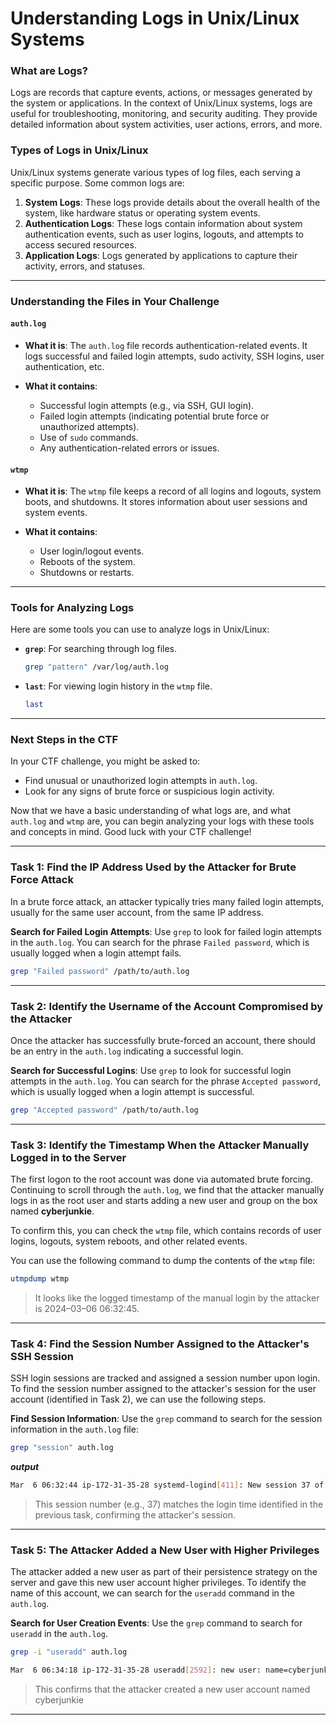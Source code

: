 # Understanding Logs in Unix/Linux Systems

### What are Logs?

Logs are records that capture events, actions, or messages generated by the system or applications. In the context of Unix/Linux systems, logs are useful for troubleshooting, monitoring, and security auditing. They provide detailed information about system activities, user actions, errors, and more.

### Types of Logs in Unix/Linux

Unix/Linux systems generate various types of log files, each serving a specific purpose. Some common logs are:

1. **System Logs**: These logs provide details about the overall health of the system, like hardware status or operating system events.
2. **Authentication Logs**: These logs contain information about system authentication events, such as user logins, logouts, and attempts to access secured resources.
3. **Application Logs**: Logs generated by applications to capture their activity, errors, and statuses.

---

### Understanding the Files in Your Challenge

#### `auth.log`

- **What it is**: The `auth.log` file records authentication-related events. It logs successful and failed login attempts, sudo activity, SSH logins, user authentication, etc.
  
- **What it contains**:
    - Successful login attempts (e.g., via SSH, GUI login).
    - Failed login attempts (indicating potential brute force or unauthorized attempts).
    - Use of `sudo` commands.
    - Any authentication-related errors or issues.

#### `wtmp`

- **What it is**: The `wtmp` file keeps a record of all logins and logouts, system boots, and shutdowns. It stores information about user sessions and system events.

- **What it contains**:
    - User login/logout events.
    - Reboots of the system.
    - Shutdowns or restarts.

---

### Tools for Analyzing Logs

Here are some tools you can use to analyze logs in Unix/Linux:

- **`grep`**: For searching through log files.
  
    ```bash
    grep "pattern" /var/log/auth.log
    ```

- **`last`**: For viewing login history in the `wtmp` file.
  
    ```bash
    last
    ```

---

### Next Steps in the CTF

In your CTF challenge, you might be asked to:

- Find unusual or unauthorized login attempts in `auth.log`.
- Look for any signs of brute force or suspicious login activity.



Now that we have a basic understanding of what logs are, and what `auth.log` and `wtmp` are, you can begin analyzing your logs with these tools and concepts in mind. Good luck with your CTF challenge!

---

### **Task 1: Find the IP Address Used by the Attacker for Brute Force Attack**

In a brute force attack, an attacker typically tries many failed login attempts, usually for the same user account, from the same IP address.

**Search for Failed Login Attempts**: Use `grep` to look for failed login attempts in the `auth.log`. You can search for the phrase `Failed password`, which is usually logged when a login attempt fails.

```bash
grep "Failed password" /path/to/auth.log

```
---

### **Task 2: Identify the Username of the Account Compromised by the Attacker**

Once the attacker has successfully brute-forced an account, there should be an entry in the `auth.log` indicating a successful login.

**Search for Successful Logins**: Use `grep` to look for successful login attempts in the `auth.log`. You can search for the phrase `Accepted password`, which is usually logged when a login attempt is successful.

```bash
grep "Accepted password" /path/to/auth.log

```
---

### Task 3: Identify the Timestamp When the Attacker Manually Logged in to the Server

The first logon to the root account was done via automated brute forcing. Continuing to scroll through the `auth.log`, we find that the attacker manually logs in as the root user and starts adding a new user and group on the box named **cyberjunkie**.

To confirm this, you can check the `wtmp` file, which contains records of user logins, logouts, system reboots, and other related events. 

You can use the following command to dump the contents of the `wtmp` file:

```bash
utmpdump wtmp
````
>It looks like the logged timestamp of the manual login by the attacker is 2024–03–06 06:32:45.

---

### **Task 4: Find the Session Number Assigned to the Attacker's SSH Session**

SSH login sessions are tracked and assigned a session number upon login. To find the session number assigned to the attacker's session for the user account (identified in Task 2), we can use the following steps.

**Find Session Information**: Use the `grep` command to search for the session information in the `auth.log` file:

```bash
grep "session" auth.log
```
***output***
```bash
Mar  6 06:32:44 ip-172-31-35-28 systemd-logind[411]: New session 37 of user root.
```
>This session number (e.g., 37) matches the login time identified in the previous task, confirming the attacker's session.

---

### **Task 5: The Attacker Added a New User with Higher Privileges**

The attacker added a new user as part of their persistence strategy on the server and gave this new user account higher privileges. To identify the name of this account, we can search for the `useradd` command in the `auth.log`.

**Search for User Creation Events**: Use the `grep` command to search for `useradd` in the `auth.log`.

```bash
grep -i "useradd" auth.log
```
```bash
Mar  6 06:34:18 ip-172-31-35-28 useradd[2592]: new user: name=cyberjunkie, UID=1002, GID=1002, home=/home/cyberjunkie, shell=/bin/bash, from=/dev/pts/1
```
>This confirms that the attacker created a new user account named cyberjunkie

---
